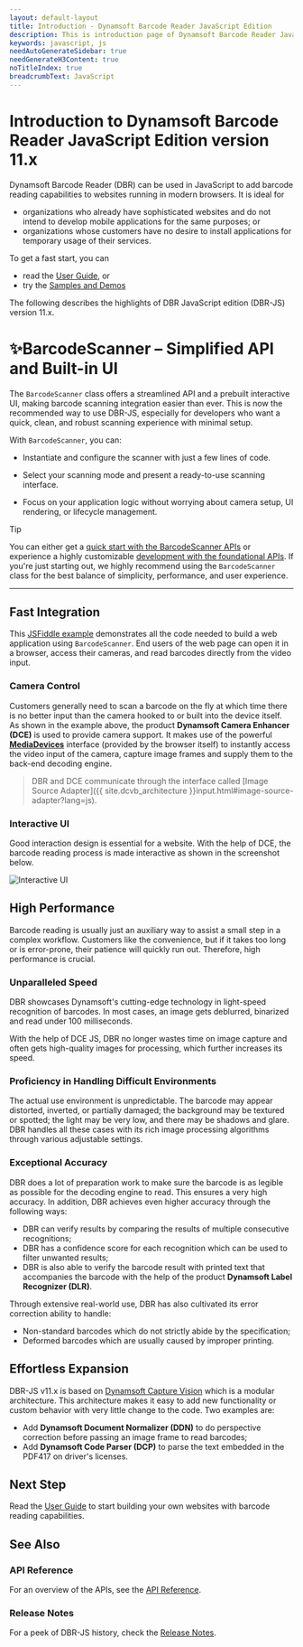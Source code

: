 ```yaml
---
layout: default-layout
title: Introduction - Dynamsoft Barcode Reader JavaScript Edition
description: This is introduction page of Dynamsoft Barcode Reader JavaScript SDK version 11.
keywords: javascript, js
needAutoGenerateSidebar: true
needGenerateH3Content: true
noTitleIndex: true
breadcrumbText: JavaScript
---
```


# Introduction to Dynamsoft Barcode Reader JavaScript Edition version 11.x

Dynamsoft Barcode Reader (DBR) can be used in JavaScript to add barcode reading capabilities to websites running in modern browsers. It is ideal for

- organizations who already have sophisticated websites and do not intend to develop mobile applications for the same purposes; or
- organizations whose customers have no desire to install applications for temporary usage of their services.

To get a fast start, you can

- read the [User Guide](user-guide/barcode-scanner.html), or
- try the [Samples and Demos](samples-demos/)

The following describes the highlights of DBR JavaScript edition (DBR-JS) version 11.x.

# ✨BarcodeScanner – Simplified API and Built-in UI

The `BarcodeScanner` class offers a streamlined API and a prebuilt interactive UI, making barcode scanning integration easier than ever. This is now the recommended way to use DBR-JS, especially for developers who want a quick, clean, and robust scanning experience with minimal setup.

With `BarcodeScanner`, you can:

- Instantiate and configure the scanner with just a few lines of code.

- Select your scanning mode and present a ready-to-use scanning interface.

- Focus on your application logic without worrying about camera setup, UI rendering, or lifecycle management.

> [!TIP]
> You can either get a [quick start with the BarcodeScanner APIs](user-guide/barcode-scanner.html) or experience a highly customizable [development with the foundational APIs](user-guide/index.html). If you're just starting out, we highly recommend using the `BarcodeScanner` class for the best balance of simplicity, performance, and user experience.

---

## Fast Integration

This [JSFiddle example](https://jsfiddle.net/DynamsoftTeam/gcqjf5r7/) demonstrates all the code needed to build a web application using `BarcodeScanner`. End users of the web page can open it in a browser, access their cameras, and read barcodes directly from the video input.

### Camera Control

Customers generally need to scan a barcode on the fly at which time there is no better input than the camera hooked to or built into the device itself. As shown in the example above, the product **Dynamsoft Camera Enhancer (DCE)** is used to provide camera support. It makes use of the powerful [**MediaDevices**](https://developer.mozilla.org/en-US/docs/Web/API/MediaDevices) interface (provided by the browser itself) to instantly access the video input of the camera, capture image frames and supply them to the back-end decoding engine.

> DBR and DCE communicate through the interface called [Image Source Adapter]({{ site.dcvb_architecture }}input.html#image-source-adapter?lang=js).

### Interactive UI

Good interaction design is essential for a website. With the help of DCE, the barcode reading process is made interactive as shown in the screenshot below.

![Interactive UI](assets/interactive-ui.png)

## High Performance

Barcode reading is usually just an auxiliary way to assist a small step in a complex workflow. Customers like the convenience, but if it takes too long or is error-prone, their patience will quickly run out. Therefore, high performance is crucial.

### Unparalleled Speed

DBR showcases Dynamsoft's cutting-edge technology in light-speed recognition of barcodes. In most cases, an image gets deblurred, binarized and read under 100 milliseconds.

With the help of DCE JS, DBR no longer wastes time on image capture and often gets high-quality images for processing, which further increases its speed.

### Proficiency in Handling Difficult Environments

The actual use environment is unpredictable. The barcode may appear distorted, inverted, or partially damaged; the background may be textured or spotted; the light may be very low, and there may be shadows and glare. DBR handles all these cases with its rich image processing algorithms through various adjustable settings.

### Exceptional Accuracy

DBR does a lot of preparation work to make sure the barcode is as legible as possible for the decoding engine to read. This ensures a very high accuracy. In addition, DBR achieves even higher accuracy through the following ways:

- DBR can verify results by comparing the results of multiple consecutive recognitions;
- DBR has a confidence score for each recognition which can be used to filter unwanted results;
- DBR is also able to verify the barcode result with printed text that accompanies the barcode with the help of the product **Dynamsoft Label Recognizer (DLR)**.

Through extensive real-world use, DBR has also cultivated its error correction ability to handle:

- Non-standard barcodes which do not strictly abide by the specification;
- Deformed barcodes which are usually caused by improper printing.

## Effortless Expansion

DBR-JS v11.x is based on [Dynamsoft Capture Vision]({{site.dcvb_architecture}}) which is a modular architecture. This architecture makes it easy to add new functionality or custom behavior with very little change to the code. Two examples are:

- Add **Dynamsoft Document Normalizer (DDN)** to do perspective correction before passing an image frame to read barcodes;
- Add **Dynamsoft Code Parser (DCP)** to parse the text embedded in the PDF417 on driver's licenses.

## Next Step

Read the [User Guide](user-guide/barcode-scanner.html) to start building your own websites with barcode reading capabilities.

## See Also

### API Reference

For an overview of the APIs, see the [API Reference](api-reference/barcode-scanner.html).

### Release Notes

For a peek of DBR-JS history, check the [Release Notes](release-notes/).
